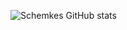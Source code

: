 ![Schemkes GitHub stats](https://github-readme-stats.vercel.app/api?username=schemkes&show_icons=true&theme=radical)